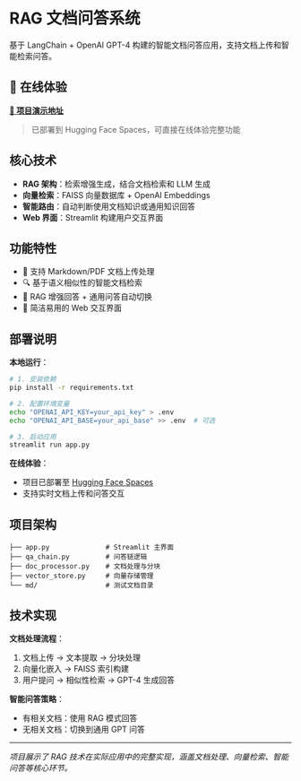 # RAG 文档问答系统

基于 LangChain + OpenAI GPT-4 构建的智能文档问答应用，支持文档上传和智能检索问答。

## 🚀 在线体验

**[🎯 项目演示地址](https://huggingface.co/spaces/xiaogongzhuuu/rag)**

> 已部署到 Hugging Face Spaces，可直接在线体验完整功能

## 核心技术

- **RAG 架构**：检索增强生成，结合文档检索和 LLM 生成
- **向量检索**：FAISS 向量数据库 + OpenAI Embeddings
- **智能路由**：自动判断使用文档知识或通用知识回答
- **Web 界面**：Streamlit 构建用户交互界面

## 功能特性

- 📄 支持 Markdown/PDF 文档上传处理
- 🔍 基于语义相似性的智能文档检索
- 💬 RAG 增强回答 + 通用问答自动切换
- 🎯 简洁易用的 Web 交互界面

## 部署说明

**本地运行**：
```bash
# 1. 安装依赖
pip install -r requirements.txt

# 2. 配置环境变量
echo "OPENAI_API_KEY=your_api_key" > .env
echo "OPENAI_API_BASE=your_api_base" >> .env  # 可选

# 3. 启动应用
streamlit run app.py
```

**在线体验**：
- 项目已部署至 [Hugging Face Spaces](https://huggingface.co/spaces/xiaogongzhuuu/rag)
- 支持实时文档上传和问答交互

## 项目架构

```
├── app.py              # Streamlit 主界面
├── qa_chain.py         # 问答链逻辑
├── doc_processor.py    # 文档处理与分块
├── vector_store.py     # 向量存储管理
└── md/                 # 测试文档目录
```

## 技术实现

**文档处理流程**：
1. 文档上传 → 文本提取 → 分块处理
2. 向量化嵌入 → FAISS 索引构建
3. 用户提问 → 相似性检索 → GPT-4 生成回答

**智能问答策略**：
- 有相关文档：使用 RAG 模式回答
- 无相关文档：切换到通用 GPT 问答

---

*项目展示了 RAG 技术在实际应用中的完整实现，涵盖文档处理、向量检索、智能问答等核心环节。*